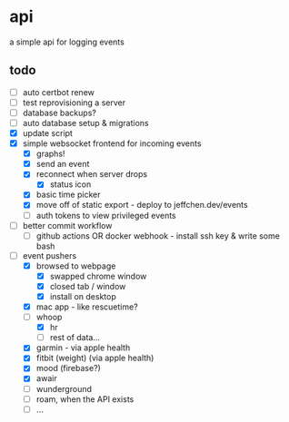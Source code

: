 # api

a simple api for logging events

## todo

- [ ] auto certbot renew
- [ ] test reprovisioning a server
- [ ] database backups?
- [ ] auto database setup & migrations
- [x] update script
- [x] simple websocket frontend for incoming events
  - [x] graphs!
  - [x] send an event
  - [x] reconnect when server drops
    - [x] status icon
  - [x] basic time picker
  - [x] move off of static export - deploy to jeffchen.dev/events
  - [ ] auth tokens to view privileged events
- [ ] better commit workflow
  - [ ] github actions OR docker webhook - install ssh key & write some bash
- [ ] event pushers
  - [x] browsed to webpage
    - [x] swapped chrome window
    - [x] closed tab / window
    - [x] install on desktop
  - [x] mac app - like rescuetime?
  - [ ] whoop
    - [x] hr
    - [ ] rest of data...
  - [x] garmin - via apple health
  - [x] fitbit (weight) (via apple health)
  - [x] mood (firebase?)
  - [x] awair
  - [ ] wunderground
  - [ ] roam, when the API exists
  - [ ] ...

